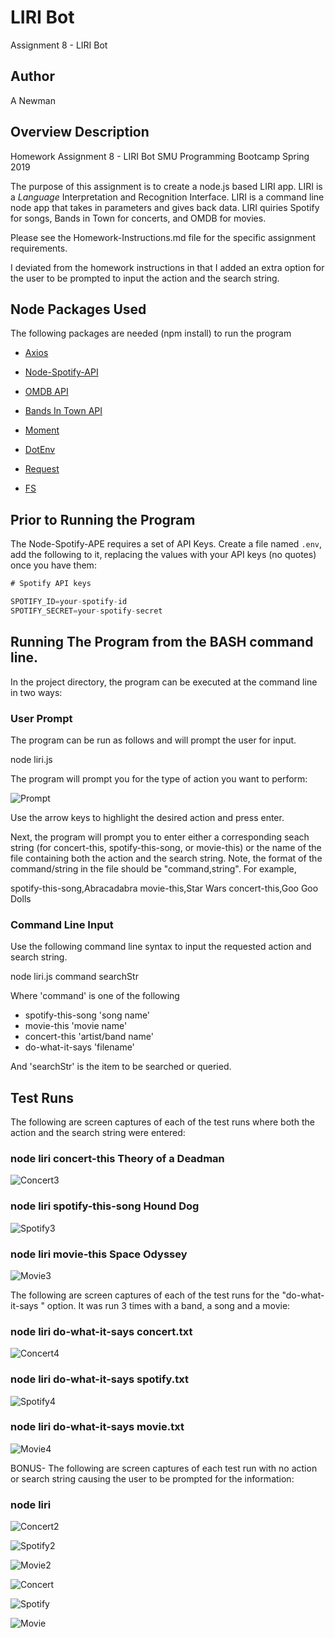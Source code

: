 # LIRI Bot
Assignment 8 - LIRI Bot

## Author
A Newman

## Overview Description
Homework Assignment 8 - LIRI Bot
SMU Programming Bootcamp Spring 2019

The purpose of this assignment is to create a node.js based LIRI app.  LIRI is a _Language_ Interpretation and Recognition Interface. LIRI is a command line node app that takes in parameters and gives back data. LIRI quiries Spotify for songs, Bands in Town for concerts, and OMDB for movies.

Please see the Homework-Instructions.md file for the specific assignment requirements.

I deviated from the homework instructions in that I added an extra option for the user to be prompted to input the action and the search string.

## Node Packages Used
The following packages are needed (npm install) to run the program

   * [Axios](https://www.npmjs.com/package/axios)

   * [Node-Spotify-API](https://www.npmjs.com/package/node-spotify-api)

   * [OMDB API](http://www.omdbapi.com)
   
   * [Bands In Town API](http://www.artists.bandsintown.com/bandsintown-api)

   * [Moment](https://www.npmjs.com/package/moment)

   * [DotEnv](https://www.npmjs.com/package/dotenv)

   * [Request](https://www.npmjs.com/package/request)

   * [FS](https://www.npmjs.com/package/fs)

## Prior to Running the Program
The Node-Spotify-APE requires a set of API Keys. Create a file named `.env`, add the following to it, replacing the values with your API keys (no quotes) once you have them:

```js
# Spotify API keys

SPOTIFY_ID=your-spotify-id
SPOTIFY_SECRET=your-spotify-secret

```

## Running The Program from the BASH command line.
In the project directory, the program can be executed at the command line in two ways: 

### User Prompt
The program can be run as follows and will prompt the user for input.

node liri.js

The program will prompt you for the type of action you want to perform:

![Prompt](./images/Capture1.PNG)

Use the arrow keys to highlight the desired action and press enter.

Next, the program will prompt you to enter either a corresponding seach string (for concert-this, spotify-this-song, or movie-this) or the name of the file containing both the action and the search string.  Note, the format of the command/string in the file should be "command,string".  For example, 

spotify-this-song,Abracadabra
movie-this,Star Wars
concert-this,Goo Goo Dolls

### Command Line Input
Use the following command line syntax to input the requested action and search string.

node liri.js command searchStr

Where 'command' is one of the following 

- spotify-this-song 'song name'
- movie-this 'movie name'
- concert-this 'artist/band name'
- do-what-it-says 'filename'

And 'searchStr' is the item to be searched or queried.

## Test Runs

The following are screen captures of each of the test runs where both the action and the search string were entered:

### node liri concert-this Theory of a Deadman
![Concert3](./images/Concert3.PNG)

### node liri spotify-this-song Hound Dog
![Spotify3](./images/Spotify3.PNG)

### node liri movie-this Space Odyssey
![Movie3](./images/Movie3.PNG)

The following are screen captures of each of the test runs for the "do-what-it-says <filename>" option.  It was run 3 times with a band, a song and a movie:
  
### node liri do-what-it-says concert.txt
![Concert4](./images/Concert4.PNG)

### node liri do-what-it-says spotify.txt
![Spotify4](./images/Spotify4.PNG)

### node liri do-what-it-says movie.txt
![Movie4](./images/Movie4.PNG)


BONUS- The following are screen captures of each test run with no action or search string causing the user to be prompted for the information:
### node liri 
![Concert2](./images/Concert2.PNG)

![Spotify2](./images/Spotify2.PNG)

![Movie2](./images/Movie2.PNG)

![Concert](./images/Concert.PNG)

![Spotify](./images/Spotify.PNG)

![Movie](./images/Movie.PNG)


